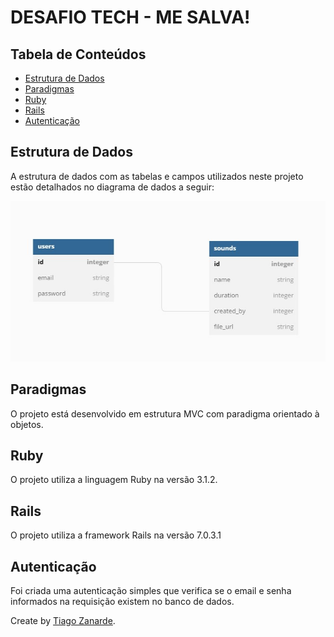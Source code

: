 # DESAFIO TECH - ME SALVA!

## Tabela de Conteúdos
  * [Estrutura de Dados](#estrutura-de-dados)
  * [Paradigmas](#paradigmas)
  * [Ruby](#ruby)
  * [Rails](#rails)
  * [Autenticação](#autenticação)

## Estrutura de Dados

A estrutura de dados com as tabelas e campos utilizados neste projeto estão detalhados no diagrama de dados a seguir:

<p align="left"><img src="docs/database_diagram.jpg"></p>

## Paradigmas

O projeto está desenvolvido em estrutura MVC com paradigma orientado à objetos.

## Ruby

O projeto utiliza a linguagem Ruby na versão 3.1.2.

## Rails

O projeto utiliza a framework Rails na versão 7.0.3.1

## Autenticação

Foi criada uma autenticação simples que verifica se o email e senha informados na requisição existem no banco de dados.


Create by [Tiago Zanarde](https://tiagozanarde.dev).
